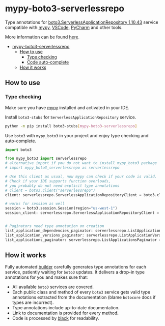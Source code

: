 # mypy-boto3-serverlessrepo

Type annotations for
[boto3.ServerlessApplicationRepository 1.10.43](https://boto3.amazonaws.com/v1/documentation/api/1.10.43/reference/services/serverlessrepo.html#ServerlessApplicationRepository) service
compatible with [mypy](https://github.com/python/mypy), [VSCode](https://code.visualstudio.com/),
[PyCharm](https://www.jetbrains.com/pycharm/) and other tools.

More information can be found [here](https://vemel.github.io/mypy_boto3/).

- [mypy-boto3-serverlessrepo](#mypy-boto3-serverlessrepo)
  - [How to use](#how-to-use)
    - [Type checking](#type-checking)
    - [Code auto-complete](#code-auto-complete)
  - [How it works](#how-it-works)

## How to use

### Type checking

Make sure you have [mypy](https://github.com/python/mypy) installed and activated in your IDE.

Install `boto3-stubs` for `ServerlessApplicationRepository` service.

```bash
python -m pip install boto3-stubs[mypy-boto3-serverlessrepo]
```

Use `boto3` with `mypy_boto3` in your project and enjoy type checking and auto-complete.

```python
import boto3

from mypy_boto3 import serverlessrepo
# alternative import if you do not want to install mypy_boto3 package
# import mypy_boto3_serverlessrepo as serverlessrepo

# Use this client as usual, now mypy can check if your code is valid.
# Check if your IDE supports function overloads,
# you probably do not need explicit type annotations
# client = boto3.client("serverlessrepo")
client: serverlessrepo.ServerlessApplicationRepositoryClient = boto3.client("serverlessrepo")

# works for session as well
session = boto3.session.Session(region="us-west-1")
session_client: serverlessrepo.ServerlessApplicationRepositoryClient = session.client("serverlessrepo")


# Paginators need type annotation on creation
list_application_dependencies_paginator: serverlessrepo.ListApplicationDependenciesPaginator = client.get_paginator("list_application_dependencies")
list_application_versions_paginator: serverlessrepo.ListApplicationVersionsPaginator = client.get_paginator("list_application_versions")
list_applications_paginator: serverlessrepo.ListApplicationsPaginator = client.get_paginator("list_applications")
```

## How it works

Fully automated [builder](https://github.com/vemel/mypy_boto3) carefully generates
type annotations for each service, patiently waiting for `boto3` updates. It delivers
a drop-in type annotations for you and makes sure that:

- All available `boto3` services are covered.
- Each public class and method of every `boto3` service gets valid type annotations
  extracted from the documentation (blame `botocore` docs if types are incorrect).
- Type annotations include up-to-date documentation.
- Link to documentation is provided for every method.
- Code is processed by [black](https://github.com/psf/black) for readability.